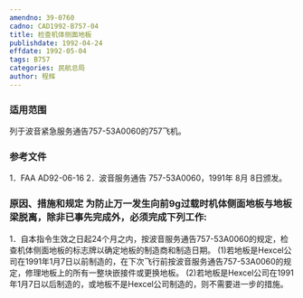 ```yaml
---
amendno: 39-0760
cadno: CAD1992-B757-04
title: 检查机体侧面地板
publishdate: 1992-04-24
effdate: 1992-05-04
tags: B757
categories: 民航总局
author: 程辉
---
```


### 适用范围 
列于波音紧急服务通告757-53A0060的757飞机。

### 参考文件
1．FAA AD92-06-16 
2．波音服务通告 757-53A0060，1991年 8月 8日颁发。


### 原因、措施和规定     为防止万一发生向前9g过载时机体侧面地板与地板梁脱离，除非已事先完成外，必须完成下列工作: 
1．自本指令生效之日起24个月之内，按波音服务通告757-53A0060的规定，检查机体侧面地板的标志牌以确定地板的制造商和制造日期。 
      (1)若地板是Hexcel公司在1991年1月7日以前制造的，在下次飞行前按波音服务通告757-53A0060的规定，修理地板上的所有一整块嵌接件或更换地板。 
      (2)若地板是Hexcel公司在1991年1月7日以后制造的，或地板不是Hexcel公司制造的，则不需要进一步的措施。

